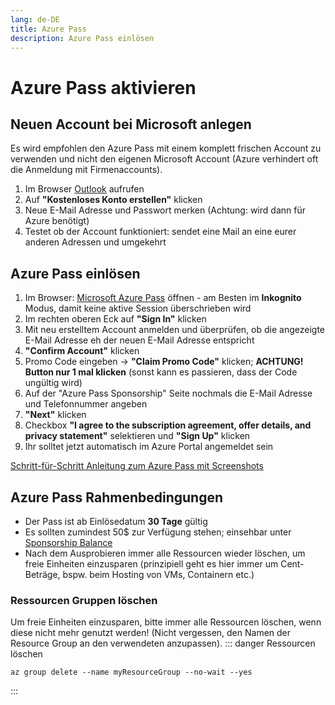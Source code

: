 ```yaml
---
lang: de-DE
title: Azure Pass
description: Azure Pass einlösen
---
```


# Azure Pass aktivieren

## Neuen Account bei Microsoft anlegen
Es wird empfohlen den Azure Pass mit einem komplett frischen Account zu verwenden und nicht den eigenen Microsoft Account (Azure verhindert oft die Anmeldung mit Firmenaccounts).

1. Im Browser [Outlook](www.outlook.com) aufrufen
2. Auf **"Kostenloses Konto erstellen"** klicken
3. Neue E-Mail Adresse und Passwort merken (Achtung: wird dann für Azure benötigt)
4. Testet ob der Account funktioniert: sendet eine Mail an eine eurer anderen Adressen und umgekehrt

## Azure Pass einlösen
1. Im Browser: [Microsoft Azure Pass](https://www.microsoftazurepass.com/) öffnen - am Besten im **Inkognito** Modus, damit keine aktive Session überschrieben wird
2. Im rechten oberen Eck auf **"Sign In"** klicken
3. Mit neu erstelltem Account anmelden und überprüfen, ob die angezeigte E-Mail Adresse eh der neuen E-Mail Adresse entspricht
4. **"Confirm Account"** klicken
5. Promo Code eingeben -> **"Claim Promo Code"** klicken; **ACHTUNG! Button nur 1 mal klicken** (sonst kann es passieren, dass der Code ungültig wird)
6. Auf der "Azure Pass Sponsorship" Seite nochmals die E-Mail Adresse und Telefonnummer angeben
7. **"Next"** klicken
8. Checkbox **"I agree to the subscription agreement, offer details, and privacy statement"** selektieren und **"Sign Up"** klicken
9. Ihr solltet jetzt automatisch im Azure Portal angemeldet sein

[Schritt-für-Schritt Anleitung zum Azure Pass mit Screenshots](https://www.microsoftazurepass.com/Home/HowTo?Length=5)

## Azure Pass Rahmenbedingungen
* Der Pass ist ab Einlösedatum **30 Tage** gültig
* Es sollten zumindest 50$ zur Verfügung stehen; einsehbar unter [Sponsorship Balance](https://www.microsoftazuresponsorships.com/balance)
* Nach dem Ausprobieren immer alle Ressourcen wieder löschen, um freie Einheiten einzusparen (prinzipiell geht es hier immer um Cent-Beträge, bspw. beim Hosting von VMs, Containern etc.)

### Ressourcen Gruppen löschen
Um freie Einheiten einzusparen, bitte immer alle Ressourcen löschen, wenn diese nicht mehr genutzt werden! (Nicht vergessen, den Namen der Resource Group an den verwendeten anzupassen).
::: danger Ressourcen löschen
```shell
az group delete --name myResourceGroup --no-wait --yes
```
:::